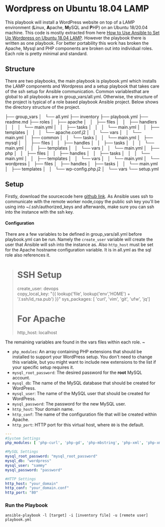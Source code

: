 # Wordpress on Ubuntu 18.04 LAMP

This playbook will install a WordPress website on top of a LAMP environment (**L**inux, **A**pache, **M**ySQL and **P**HP) on an Ubuntu 18/20.04 machine. This code is mostly extracted from here [How to Use Ansible to Set Up Wordpress on Ubuntu 18.04 LAMP](https://www.digitalocean.com/community/tutorials/how-to-use-ansible-to-install-and-set-up-wordpress-with-lamp-on-ubuntu-18-04). However the playbook there is written as one playbook. For better portability this work has broken the Apache, Mysql and PHP components are broken out into individual roles. Each role is pretty minimal and standard.



## Structure

There are two playbooks, the main playbook is playbook.yml which installs the LAMP components and Wordpress and a setup playbook that takes care of the ssh setup for Ansible communication. Common variablesthat are global to all playbooks are in group_vars/all.yml. Otherwise, the structure of the project is typical of a role based playbook Ansible project. Below shows the directory structure of the project. 

├── group_vars
│   └── all.yml
├── inventory
├── playbook.yml
├── readme.md
├── roles
│   ├── apache
│   │   ├── files
│   │   ├── handlers
│   │   │   └── main.yml
│   │   ├── tasks
│   │   │   └── main.yml
│   │   ├── templates
│   │   │   └── apache.conf.j2
│   │   └── vars
│   │       └── main.yml
│   ├── common
│   │   └── tasks
│   │       └── main.yml
│   ├── mysql
│   │   ├── files
│   │   ├── handles
│   │   ├── tasks
│   │   │   └── main.yml
│   │   ├── templates
│   │   └── vars
│   │       └── main.yml
│   ├── php
│   │   ├── files
│   │   ├── handles
│   │   ├── tasks
│   │   │   └── main.yml
│   │   ├── templates
│   │   └── vars
│   │       └── main.yml
│   └── wordpress
│       ├── files
│       ├── handles
│       ├── tasks
│       │   └── main.yml
│       ├── templates
│       │   └── wp-config.php.j2
│       └── vars
└── setup.yml

## Setup

Firstly, download the sourcecode here [github link](https://github.com/lyanhminh/ansible-wordpress). As Ansible uses ssh to communicate with the remote worker node,copy the public ssh key you'll be using into ~/.ssh/authorized_keys and afterwards, make sure you can ssh into the instance with the ssh key. 

#### Configuration

 There are a few variables to be defined in group_vars/all.yml before playbook.yml can be run. Namely the `create_user` variable will create the user that Ansible will ssh into the instance as. Also `http_host` must be set for the Apache hostname configuration variable. It is in all.yml as the sql role also references it.

> # SSH Setup
> create_user: devops  
> copy_local_key: "{{ lookup('file', lookup('env','HOME') + '/.ssh/id_rsa.pub') }}"
> sys_packages: [ 'curl', 'vim', 'git', 'ufw', 'jq']
>
> # For Apache
> http_host: localhost


The remaining variables are found in the vars files within each role. ~                        

- `php_modules`:  An array containing PHP extensions that should be installed to support your WordPress setup. You don't need to change this variable, but you might want to include new extensions to the list if your specific setup requires it.
- `mysql_root_password`: The desired password for the **root** MySQL account.
- `mysql_db`: The name of the MySQL database that should be created for WordPress.
- `mysql_user`: The name of the MySQL user that should be created for WordPress.
- `mysql_password`: The password for the new MySQL user.
- `http_host`: Your domain name.
- `http_conf`: The name of the configuration file that will be created within Apache.
- `http_port`: HTTP port for this virtual host, where `80` is the default. 


```yml
---
#System Settings
php_modules: [ 'php-curl', 'php-gd', 'php-mbstring', 'php-xml', 'php-xmlrpc', 'php-soap', 'php-intl', 'php-zip' ]

#MySQL Settings
mysql_root_password: "mysql_root_password"
mysql_db: "wordpress"
mysql_user: "sammy"
mysql_password: "password"

#HTTP Settings
http_host: "your_domain"
http_conf: "your_domain.conf"
http_port: "80"
```

###  Run the Playbook

```command
ansible-playbook -l [target] -i [inventory file] -u [remote user] playbook.yml
```

